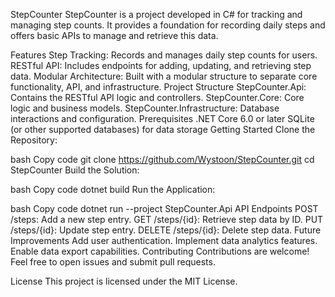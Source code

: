 StepCounter
StepCounter is a project developed in C# for tracking and managing step counts. It provides a foundation for recording daily steps and offers basic APIs to manage and retrieve this data.

Features
Step Tracking: Records and manages daily step counts for users.
RESTful API: Includes endpoints for adding, updating, and retrieving step data.
Modular Architecture: Built with a modular structure to separate core functionality, API, and infrastructure.
Project Structure
StepCounter.Api: Contains the RESTful API logic and controllers.
StepCounter.Core: Core logic and business models.
StepCounter.Infrastructure: Database interactions and configuration.
Prerequisites
.NET Core 6.0 or later
SQLite (or other supported databases) for data storage
Getting Started
Clone the Repository:

bash
Copy code
git clone https://github.com/Wystoon/StepCounter.git
cd StepCounter
Build the Solution:

bash
Copy code
dotnet build
Run the Application:

bash
Copy code
dotnet run --project StepCounter.Api
API Endpoints
POST /steps: Add a new step entry.
GET /steps/{id}: Retrieve step data by ID.
PUT /steps/{id}: Update step entry.
DELETE /steps/{id}: Delete step data.
Future Improvements
Add user authentication.
Implement data analytics features.
Enable data export capabilities.
Contributing
Contributions are welcome! Feel free to open issues and submit pull requests.

License
This project is licensed under the MIT License.
